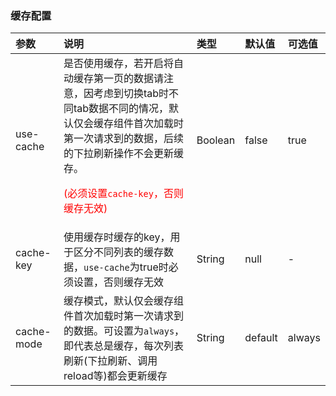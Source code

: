 ### 缓存配置 <Badge text="2.3.9"/>

| 参数       | 说明                                                         | 类型    | 默认值  | 可选值 |
| :--------- | :----------------------------------------------------------- | :------ | :------ | :----- |
| use-cache  | 是否使用缓存，若开启将自动缓存第一页的数据请注意，因考虑到切换tab时不同tab数据不同的情况，默认仅会缓存组件首次加载时第一次请求到的数据，后续的下拉刷新操作不会更新缓存。<p style="color:red;">(必须设置`cache-key`，否则缓存无效)</p> | Boolean | false   | true   |
| cache-key  | 使用缓存时缓存的key，用于区分不同列表的缓存数据，`use-cache`为true时必须设置，否则缓存无效 | String  | null    | -      |
| cache-mode | 缓存模式，默认仅会缓存组件首次加载时第一次请求到的数据。可设置为`always`，即代表总是缓存，每次列表刷新(下拉刷新、调用reload等)都会更新缓存 | String  | default | always |


